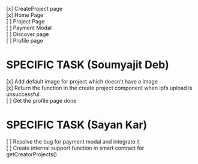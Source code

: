  [x] CreateProject page  
 [x] Home Page  
 [ ] Project Page  
 [ ] Payment Modal  
 [ ] Discover page  
 [ ] Profile page


 # SPECIFIC TASK (Soumyajit Deb)

 [x] Add default image for project which doesn't have a image  
 [x] Return the function in the create project component when ipfs upload is unsuccessful.   
 [ ] Get the profile page done  

 # SPECIFIC TASK (Sayan Kar)

 [ ] Resolve the bug for payment modal and integrate it  
 [ ] Create internal support function in smart contract for getCreatorProjects()  
